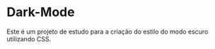 <h1>Dark-Mode</h1>
Este é um projeto de estudo para a criação do estilo do modo escuro utilizando CSS.
